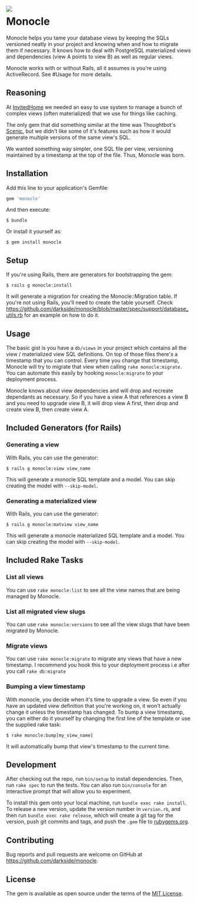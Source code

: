 <img align="left" src="https://lh3.googleusercontent.com/SoJ_7q3soZxT97yNmlBx8eFqs7iXH_azC1H9vXCsglXq5GaR6rXCtf9Xzq42fJTAg7gL=s107"></img>
# Monocle

Monocle helps you tame your database views by keeping the SQLs versioned neatly in your project and knowing when and how to migrate them if necessary. It knows how to deal with PostgreSQL materialized views and dependencies (view A points to view B) as well as regular views.

Monocle works with or without Rails, all it assumes is you're using ActiveRecord. See #Usage for more details.

## Reasoning

At [InvitedHome](http://invitedhome.com/) we needed an easy to use system to manage a bunch of complex views (often materialized) that we use for things like caching. 

The only gem that did something similar at the time was Thoughtbot's [Scenic](https://github.com/thoughtbot/scenic), but we didn't like some of it's features such as how it would generate multiple versions of the same view's SQL.

We wanted something way simpler, one SQL file per view, versioning maintained by a timestamp at the top of the file. Thus, Monocle was born.

## Installation

Add this line to your application's Gemfile:

```ruby
gem 'monocle'
```

And then execute:

    $ bundle

Or install it yourself as:

    $ gem install monocle
    
## Setup

If you're using Rails, there are generators for bootstrapping the gem:

    $ rails g monocle:install

It will generate a migration for creating the Monocle::Migration table. If you're not using Rails, you'll need to create the table yourself. Check https://github.com/darkside/monocle/blob/master/spec/support/database_utils.rb for an example on how to do it.

## Usage

The basic gist is you have a `db/views` in your project which contains all the view / materialized view SQL definitions. On top of those files there's a timestamp that you can control. Every time you change that timestamp, Monocle will try to migrate that view when calling `rake monocle:migrate`. You can automate this easily by hooking `monocle:migrate` to your deployment process.

Monocle knows about view dependencies and will drop and recreate dependants as necessary. So if you have a view A that references a view B and you need to upgrade view B, it will drop view A first, then drop and create view B, then create view A.

## Included Generators (for Rails)

### Generating a view

With Rails, you can use the generator:

    $ rails g monocle:view view_name
    
This will generate a monocle SQL template and a model. You can skip creating the model with `--skip-model`.

### Generating a materialized view

With Rails, you can use the generator:

    $ rails g monocle:matview view_name
    
This will generate a monocle materialized SQL template and a model. You can skip creating the model with `--skip-model`.

## Included Rake Tasks

### List all views

You can use `rake monocle:list` to see all the view names that are being managed by Monocle.

### List all migrated view slugs

You can use `rake monocle:versions` to see all the view slugs that have been migrated by Monocle.

### Migrate views

You can use `rake monocle:migrate` to migrate any views that have a new timestamp. I recommend you hook this to your deployment process i.e after you call `rake db:migrate`

### Bumping a view timestamp

With monocle, you decide when it's time to upgrade a view. So even if you have an updated view definition that you're working on, it won't actually change it unless the timestamp has changed. To bump a view timestamp, you can either do it yourself by changing the first line of the template or use the supplied rake task: 

    $ rake monocle:bump[my_view_name]
    
It will automatically bump that view's timestamp to the current time.

## Development

After checking out the repo, run `bin/setup` to install dependencies. Then, run `rake spec` to run the tests. You can also run `bin/console` for an interactive prompt that will allow you to experiment.

To install this gem onto your local machine, run `bundle exec rake install`. To release a new version, update the version number in `version.rb`, and then run `bundle exec rake release`, which will create a git tag for the version, push git commits and tags, and push the `.gem` file to [rubygems.org](https://rubygems.org).

## Contributing

Bug reports and pull requests are welcome on GitHub at https://github.com/darkside/monocle.

## License

The gem is available as open source under the terms of the [MIT License](http://opensource.org/licenses/MIT).

